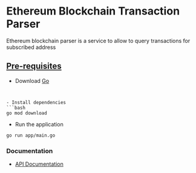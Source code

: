 # Ethereum Blockchain Transaction Parser
Ethereum blockchain parser is a service to allow to query transactions for subscribed address

## [Pre-requisites](#Pre-requisites)

- Download [Go](https://golang.org/dl/)
```


- Install dependencies
```bash
go mod download
```

- Run the application
```bash
go run app/main.go
```

### Documentation
- [API Documentation](http://localhost/docs)
